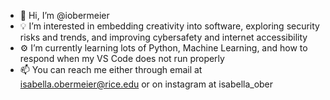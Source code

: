 - 👋 Hi, I’m @iobermeier
- 💡 I’m interested in embedding creativity into software, exploring security risks and trends, and improving cybersafety and internet accessibility
- ⚙️ I’m currently learning lots of Python, Machine Learning, and how to respond when my VS Code does not run properly
- 📫 You can reach me either through email at isabella.obermeier@rice.edu or on instagram at isabella_ober

<!---
iobermeier/iobermeier is a ✨ special ✨ repository because its `README.md` (this file) appears on your GitHub profile.
You can click the Preview link to take a look at your changes.
--->
